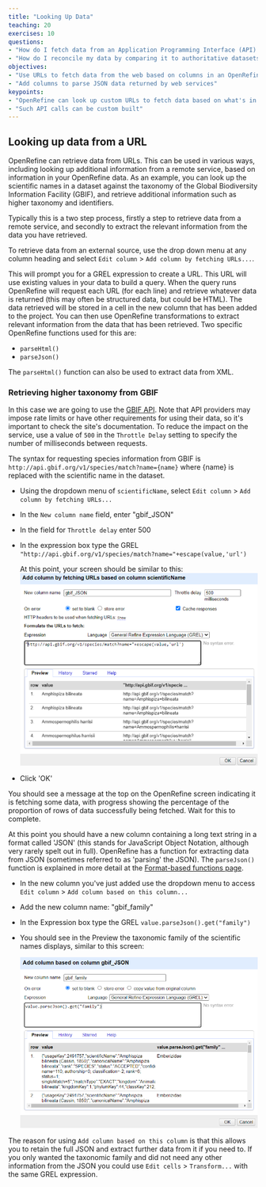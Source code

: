 ```yaml
---
title: "Looking Up Data"
teaching: 20
exercises: 10
questions:
- "How do I fetch data from an Application Programming Interface (API) to be used in OpenRefine?"
- "How do I reconcile my data by comparing it to authoritative datasets"
objectives:
- "Use URLs to fetch data from the web based on columns in an OpenRefine project"
- "Add columns to parse JSON data returned by web services"
keypoints:
- "OpenRefine can look up custom URLs to fetch data based on what's in an OpenRefine project"
- "Such API calls can be custom built"
---
```


## Looking up data from a URL

OpenRefine can retrieve data from URLs. This can be used in various ways, including looking up additional information from a remote service, based on information in your OpenRefine data. As an example, you can look up the scientific names in a dataset against the taxonomy of the Global Biodiversity Information Facility (GBIF), and retrieve additional information such as higher taxonomy and identifiers.

Typically this is a two step process, firstly a step to retrieve data from a remote service, and secondly to extract the relevant information from the data you have retrieved.

To retrieve data from an external source, use the drop down menu at any column heading and select `Edit column` > `Add column by fetching URLs...`.

This will prompt you for a GREL expression to create a URL. This URL will use existing values in your data to build a query. When the query runs OpenRefine will request each URL (for each line) and retrieve whatever data is returned (this may often be structured data, but could be HTML). The data retrieved will be stored in a cell in the new column that has been added to the project. You can then use OpenRefine transformations to extract relevant information from the data that has been retrieved. Two specific OpenRefine functions used for this are:

* `parseHtml()`
* `parseJson()`

The `parseHtml()` function can also be used to extract data from XML.

### Retrieving higher taxonomy from GBIF

In this case we are going to use the [GBIF API](https://www.gbif.org/developer/summary). Note that API providers may impose rate limits or have other requirements for using their data, so it's important to check the site's documentation. To reduce the impact on the service, use a value of `500` in the `Throttle Delay` setting to specify the number of milliseconds between requests.

The syntax for requesting species information from GBIF is ```http://api.gbif.org/v1/species/match?name={name}``` where {name} is replaced with the scientific name in the dataset.

* Using the dropdown menu of `scientificName`, select `Edit column` > `Add column by fetching URLs...`
* In the `New column name` field, enter "gbif_JSON"
* In the field for `Throttle delay` enter 500
* In the expression box type the GREL ```"http://api.gbif.org/v1/species/match?name="+escape(value,'url')```

  At this point, your screen should be similar to this:
  ![Add column by fetching URLs screen capture](../fig/or362-data-from-url.png)

* Click 'OK'

You should see a message at the top on the OpenRefine screen indicating it is fetching some data, with progress showing the percentage of the proportion of rows of data successfully being fetched. Wait for this to complete.

At this point you should have a new column containing a long text string in a format called 'JSON' (this stands for JavaScript Object Notation, although very rarely spelt out in full). OpenRefine has a function for extracting data from JSON (sometimes referred to as 'parsing' the JSON). The `parseJson()` function is explained in more detail at the [Format-based functions page](https://docs.openrefine.org/manual/grelfunctions/#format-based-functions-json-html-xml).

* In the new column you've just added use the dropdown menu to access `Edit column` > `Add column based on this column...`
* Add the new column name: "gbif_family"
* In the Expression box type the GREL ```value.parseJson().get("family")```
* You should see in the Preview the taxonomic family of the scientific names displays, similar to this screen:

  ![Parse JSON to extract taxonomic family](../fig/or362-parse-json.png)

The reason for using `Add column based on this column` is that this allows you to retain the full JSON and extract further data from it if you need to. If you only wanted the taxonomic family and did not need any other information from the JSON you could use `Edit cells` > `Transform...` with the same GREL expression.
